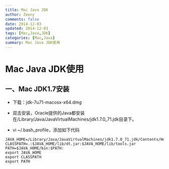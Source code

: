 ```yaml
---
title: Mac Java JDK
author: Zeeny
comments: false
date: 2014-12-03
updated: 2014-12-03
tags: [Mac,Java,JDK]
categories: [Mac,Java]
summary: Mac Java JDK使用
---
```



# Mac Java JDK使用

## 一、Mac JDK1.7安装

* 下载：jdk-7u71-macosx-x64.dmg

* 双击安装，Oracle提供的Java都安装在/Library/Java/JavaVirtualMachines/jdk1.7.0_71.jdk目录下。

* vi ~/.bash_profile，添加如下代码

```
JAVA_HOME=/Library/Java/JavaVirtualMachines/jdk1.7.0_71.jdk/Contents/Home
CLASSPATH=.:$JAVA_HOME/lib/dt.jar:$JAVA_HOME/lib/tools.jar
PATH=$JAVA_HOME/bin:$PATH:
export JAVA_HOME
export CLASSPATH
export PATH
```